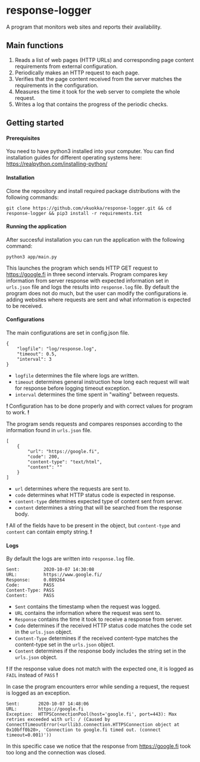 # response-logger
A program that monitors web sites and reports their availability.

## Main functions
1.	Reads a list of web pages (HTTP URLs) and corresponding page content requirements from external configuration.
2.	Periodically makes an HTTP request to each page.
3.	Verifies that the page content received from the server matches the requirements in the configuration.
4.	Measures the time it took for the web server to complete the whole request.
5.	Writes a log that contains the progress of the periodic checks.

## Getting started

#### Prerequisites
You need to have python3 installed into your computer. You can find installation guides for different operating systems here: https://realpython.com/installing-python/

#### Installation
Clone the repository and install required package distributions with the following commands:
```
git clone https://github.com/vkuokka/response-logger.git && cd response-logger && pip3 install -r requirements.txt
```
#### Running the application
After succesful installation you can run the application with the following command:
```
python3 app/main.py
```
This launches the program which sends HTTP GET request to https://google.fi in three second intervals. Program compares key information from server response
with expected information set in `urls.json` file and logs the results into `response.log` file. By default the program does not do much, but the user can
modify the configurations ie. adding websites where requests are sent and what information is expected to be received.
#### Configurations
The main configurations are set in config.json file.
```
{
	"logfile": "log/response.log",
	"timeout": 0.5,
	"interval": 3
}
```
- `logfile` determines the file where logs are written.  
- `timeout` determines general instruction how long each request will wait for response before logging timeout exception.  
- `interval` determines the time spent in "waiting" between requests.  

<strong> ! </strong> Configuration has to be done properly and with correct values for program to work.<strong> ! </strong>

The program sends requests and compares responses according to the information found in `urls.json` file.
```
[
	{
		"url": "https://google.fi",
		"code": 200,
		"content-type": "text/html",
		"content": ""
	}
]
```
- `url` determines where the requests are sent to.  
- `code` determines what HTTP status code is expected in response.  
- `content-type` determines expected type of content sent from server.  
- `content` determines a string that will be searched from the response body.  

<strong> ! </strong> All of the fields have to be present in the object, but `content-type` and `content` can contain empty string.<strong> ! </strong>
#### Logs
By default the logs are written into `response.log` file.
```
Sent:         2020-10-07 14:30:08
URL:          https://www.google.fi/
Response:     0.089264
Code:         PASS
Content-Type: PASS
Content:      PASS
```
- `Sent` contains the timestamp when the request was logged. 
- `URL` contains the information where the request was sent to.  
- `Response` contains the time it took to receive a response from server.  
- `Code` determines if the received HTTP status code matches the code set in the `urls.json` object.  
- `Content-Type` determines if the received content-type matches the content-type set in the `urls.json` object.  
- `Content` determines if the response body includes the string set in the `urls.json` object.  

<strong> ! </strong> If the response value does not match with the expected one, it is logged as `FAIL` instead of `PASS`<strong> ! </strong>  

In case the program encounters error while sending a request, the request is logged as an exception.
```
Sent:       2020-10-07 14:48:06
URL:        https://google.fi
Exception:  HTTPSConnectionPool(host='google.fi', port=443): Max retries exceeded with url: / (Caused by ConnectTimeoutError(<urllib3.connection.HTTPSConnection object at 0x10bff0b20>, 'Connection to google.fi timed out. (connect timeout=0.001)'))
```
In this specific case we notice that the response from https://google.fi took too long and the connection was closed.
